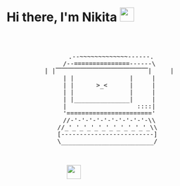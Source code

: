 <h1 align="center">Hi there, I'm <a target="_blank">Nikita</a> <img src="https://github.com/blackcater/blackcater/raw/main/images/Hi.gif" height="32"/></h1>

<div align="center" style="font-family: monospace; white-space: pre;">
  <pre>
                      .--~~~~~~~~~~~~~------.
                     /--===============------\
                     | |⎺⎺⎺⎺⎺⎺⎺⎺⎺⎺⎺⎺⎺⎺⎺|     |
                     | |               |     |
                     | |      >_<      |     |
                     | |               |     |
                     | |_______________|     |
                     |                   ::::|
                     '======================='
                     //-'-'-'-'-'-'-'-'-'-'-\\
                    //_'_'_'_'_'_'_'_'_'_'_'_\\
                    [-------------------------]
                    \_________________________/
  </pre>
  <img src="https://github.com/blackcater/blackcater/raw/main/images/Hi.gif" height="32"/>
</div>


